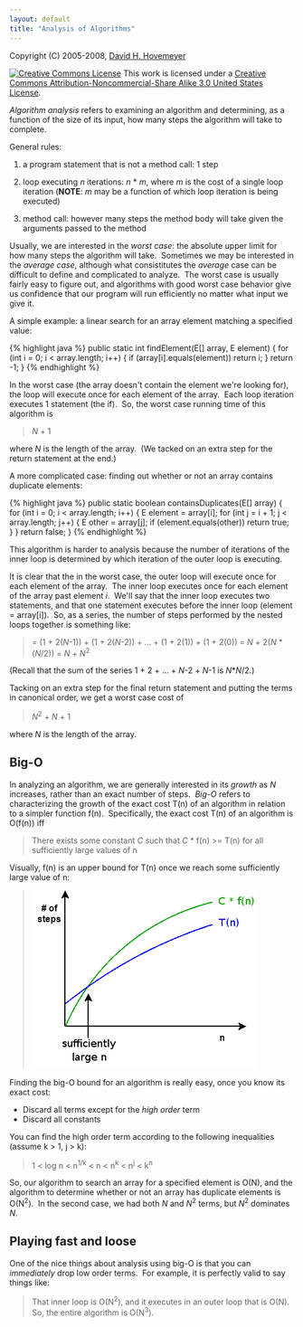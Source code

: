 ```yaml
---
layout: default
title: "Analysis of Algorithms"
---
```


Copyright (C) 2005-2008, [David H. Hovemeyer](http://faculty.ycp.edu/%7Edhovemey/)

[![Creative Commons License](http://i.creativecommons.org/l/by-nc-sa/3.0/us/88x31.png)](http://creativecommons.org/licenses/by-nc-sa/3.0/us/)
 This work is licensed under a [Creative Commons Attribution-Noncommercial-Share Alike 3.0 United States License](http://creativecommons.org/licenses/by-nc-sa/3.0/us/).

*Algorithm analysis* refers to examining an algorithm and determining, as a function of the size of its input, how many steps the algorithm will take to complete.

General rules:

1.  a program statement that is not a method call: 1 step

2.  loop executing *n* iterations: *n* \* *m*, where *m* is the cost of a single loop iteration (**NOTE**: *m* may be a function of which loop iteration is being executed)

3.  method call: however many steps the method body will take given the arguments passed to the method

Usually, we are interested in the *worst case*: the absolute upper limit for how many steps the algorithm will take.  Sometimes we may be interested in the *average case*, although what consistitutes the *average* case can be difficult to define and complicated to analyze.  The worst case is usually fairly easy to figure out, and algorithms with good worst case behavior give us confidence that our program will run efficiently no matter what input we give it.

A simple example: a linear search for an array element matching a specified value:

{% highlight java %}
public static<E> int findElement(E[] array, E element) {
    for (int i = 0; i < array.length; i++) {
        if (array[i].equals(element))
            return i;
    }
    return -1;
}
{% endhighlight %}

In the worst case (the array doesn't contain the element we're looking for), the loop will execute once for each element of the array.  Each loop iteration executes 1 statement (the if).  So, the worst case running time of this algorithm is

> *N* + 1

where *N* is the length of the array.  (We tacked on an extra step for the return statement at the end.)

A more complicated case: finding out whether or not an array contains duplicate elements:

{% highlight java %}
public static<E> boolean containsDuplicates(E[] array) {
    for (int i = 0; i < array.length; i++) {
        E element = array[i];
        for (int j = i + 1; j < array.length; j++) {
            E other = array[j];
            if (element.equals(other))
                return true;
        }
    }
    return false;
}
{% endhighlight %}

This algorithm is harder to analysis because the number of iterations of the inner loop is determined by which iteration of the outer loop is executing.

It is clear that the in the worst case, the outer loop will execute once for each element of the array.  The inner loop executes once for each element of the array past element *i*.  We'll say that the inner loop executes two statements, and that one statement executes before the inner loop (element = array[i]).  So, as a series, the number of steps performed by the nested loops together is something like:

> = (1 + 2(*N*-1)) + (1 + 2(*N*-2)) + ... + (1 + 2(1)) + (1 + 2(0))
>  = *N* + 2(*N* \* (*N*/2))
>  = *N* + *N*<sup>2</sup>

(Recall that the sum of the series 1 + 2 + ... + *N*-2 + *N*-1 is *N*\**N*/2.)

Tacking on an extra step for the final return statement and putting the terms in canonical order, we get a worst case cost of

> *N*<sup>2</sup> + *N* + 1

where *N* is the length of the array.

Big-O
-----

In analyzing an algorithm, we are generally interested in its *growth* as *N* increases, rather than an exact number of steps.  *Big-O* refers to characterizing the growth of the exact cost T(n) of an algorithm in relation to a simpler function f(n).  Specifically, the exact cost T(n) of an algorithm is O(f(n)) iff

> There exists some constant *C* such that *C* \* f(n) \>= T(n) for all sufficiently large values of n

Visually, f(n) is an upper bound for T(n) once we reach some sufficiently large value of n:

> ![](figures/big-O.png)

Finding the big-O bound for an algorithm is really easy, once you know its exact cost:

-   Discard all terms except for the *high order* term
-   Discard all constants

You can find the high order term according to the following inequalities (assume k \> 1, j \> k):

> 1 \< log n \< n<sup>1/k</sup> \< n \< n<sup>k</sup> \< n<sup>j</sup> \< k<sup>n</sup>

So, our algorithm to search an array for a specified element is O(N), and the algorithm to determine whether or not an array has duplicate elements is O(N<sup>2</sup>).  In the second case, we had both *N* and *N*<sup>2</sup> terms, but *N*<sup>2</sup> dominates *N*.

Playing fast and loose
----------------------

One of the nice things about analysis using big-O is that you can *immediately* drop low order terms.  For example, it is perfectly valid to say things like:

> That inner loop is O(N<sup>2</sup>), and it executes in an outer loop that is O(N).  So, the entire algorithm is O(N<sup>3</sup>).
